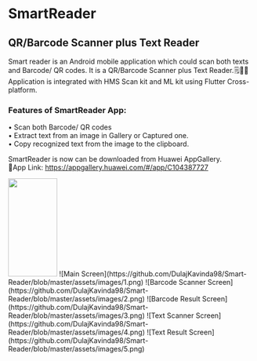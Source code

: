 # SmartReader

## QR/Barcode Scanner plus Text Reader

Smart reader is an Android mobile application which could scan both texts and Barcode/ QR codes. It is a QR/Barcode Scanner plus Text Reader.🗒️🔎📲\
Application is integrated with HMS Scan kit and ML kit using Flutter Cross-platform.

### Features of SmartReader App:
 • Scan both Barcode/ QR codes\
 • Extract text from an image in Gallery or Captured    one.\
 • Copy recognized text from the image to the clipboard.
 
SmartReader is now can be downloaded from Huawei AppGallery.\
📱App Link: https://appgallery.huawei.com/#/app/C104387727 

<img src="https://github.com/DulajKavinda98/Smart-Reader/blob/master/assets/images/1.png" width="100" height="200"/>
![Main Screen](https://github.com/DulajKavinda98/Smart-Reader/blob/master/assets/images/1.png)
![Barcode Scanner Screen](https://github.com/DulajKavinda98/Smart-Reader/blob/master/assets/images/2.png)
![Barcode Result Screen](https://github.com/DulajKavinda98/Smart-Reader/blob/master/assets/images/3.png)
![Text Scanner Screen](https://github.com/DulajKavinda98/Smart-Reader/blob/master/assets/images/4.png)
![Text Result Screen](https://github.com/DulajKavinda98/Smart-Reader/blob/master/assets/images/5.png)
